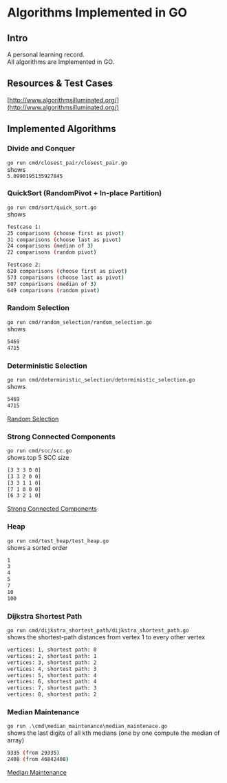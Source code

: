 # Algorithms Implemented in GO
## Intro
A personal learning record.  
All algorithms are Implemented in GO.

## Resources & Test Cases
[http://www.algorithmsilluminated.org/](http://www.algorithmsilluminated.org/)

## Implemented Algorithms
### Divide and Conquer
`go run cmd/closest_pair/closest_pair.go`  
shows  
`5.0990195135927845`

### QuickSort (RandomPivot + In-place Partition)
`go run cmd/sort/quick_sort.go`  
shows  
```bash
Testcase 1:
25 comparisons (choose first as pivot)
31 comparisons (choose last as pivot)
24 comparisons (median of 3)
22 comparisons (random pivot)

Testcase 2:
620 comparisons (choose first as pivot)
573 comparisons (choose last as pivot)
507 comparisons (median of 3)
649 comparisons (random pivot)
```

### Random Selection
`go run cmd/random_selection/random_selection.go`  
shows  
```bash
5469
4715
```
### Deterministic Selection
`go run cmd/deterministic_selection/deterministic_selection.go`  
shows  
```bash
5469
4715
```
[Random Selection](cmd/random_selection/RandomSelection.md)

### Strong Connected Components
`go run cmd/scc/scc.go`  
shows top 5 SCC size  
```bash
[3 3 3 0 0]
[3 3 2 0 0]
[3 3 1 1 0]
[7 1 0 0 0]
[6 3 2 1 0]
```
[Strong Connected Components](cmd/scc/SCC.md)

### Heap
`go run cmd/test_heap/test_heap.go`  
shows a sorted order  
```bash
1
3
4
5
7
10
100
```

### Dijkstra Shortest Path
`go run cmd/dijkstra_shortest_path/dijkstra_shortest_path.go`  
shows the shortest-path distances from vertex 1 to every other vertex  
```bash
vertices: 1, shortest path: 0
vertices: 2, shortest path: 1
vertices: 3, shortest path: 2
vertices: 4, shortest path: 3
vertices: 5, shortest path: 4
vertices: 6, shortest path: 4
vertices: 7, shortest path: 3
vertices: 8, shortest path: 2
```

### Median Maintenance
`go run .\cmd\median_maintenance\median_maintenace.go`  
shows the last digits of all kth medians (one by one compute the median of array)  
```bash
9335 (from 29335)
2408 (from 46842408)
```
[Median Maintenance](cmd/median_maintenance/median_maintenace.md)
